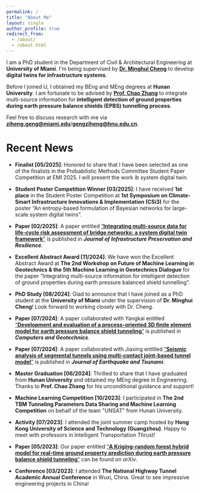 ```yaml
---
permalink: /
title: "About Me"
layout: single
author_profile: true
redirect_from: 
  - /about/
  - /about.html
---
```


I am a PhD student in the Department of Civil & Architectural Engineering at **University of Miami**. I'm being supervised by [**Dr. Minghui Cheng**](https://fsminghuic.wixsite.com/minghuicheng) to develop **digital twins for infrastructure systems**.

Before I joined U, I obtained my BEng and MEng degrees at **Hunan University**. I am fortunate to be advised by [**Prof. Chao Zhang**](https://chaozhanghnu.github.io/) to integrate multi-source information for **intelligent detection of ground properties during earth pressure balance shields (EPBS) tunnelling process**.

Feel free to discuss research with me via [**ziheng.geng@miami.edu**](mailto:ziheng.geng@miami.edu)/[**gengziheng@hnu.edu.cn**](mailto:gengziheng@hnu.edu.cn).

# Recent News

- **Finalist [05/2025]**: Honored to share that I have been selected as one of the finalists in the Probabilistic Methods Committee Student Paper Competition at EMI 2025. I will present the work ib system digital twin.

- **Student Poster Competition Winner [03/2025]**: I have received **1st place** in the Student Poster Competition at **1st Symposium on Climate-Smart Infrastructure Innovations & Implementation (CSi3)** for the poster “An entropy-based formulation of Bayesian networks for large-scale system digital twins”.

- **Paper [02/2025]**: A paper entitled [“**Integrating multi-source data for life-cycle risk assessment of bridge networks: a system digital twin framework**”](https://link.springer.com/article/10.1186/s43065-025-00121-7) is published in ***Journal of Infrastructure Preservation and Resilience***.

- **Excellent Abstract Award [11/2024]**: We have won the Excellent Abstract Award at **The 2nd Workshop on Future of Machine Learning in Geotechnics & the 5th Machine Learning in Geotechnics Dialogue** for the paper “Integrating multi-source information for intelligent detection of ground properties during earth pressure balanced shield tunnelling”.

- **PhD Study [08/2024]**: Glad to announce that I have joined as a PhD student at the **University of Miami** under the supervision of **Dr. Minghui Cheng**! Look forward to working closely with Dr. Cheng.

- **Paper [07/2024]**: A paper collaborated with Yangkai entitled [“**Development and evaluation of a process-oriented 3D finite element model for earth pressure balance shield tunneling**”](https://www.sciencedirect.com/science/article/pii/S0266352X24002830) is published in ***Computers and Geotechnics***.

- **Paper [07/2024]**: A paper collaborated with Jiaxing entitled [“**Seismic analysis of segmental tunnels using multi-contact joint-based tunnel model**”](https://www.worldscientific.com/doi/full/10.1142/S1793431124500209) is published in ***Journal of Earthquake and Tsunami***.

- **Master Graduation [06/2024]**: Thrilled to share that I have graduated from **Hunan University** and obtained my MEng degree in Engineering. Thanks to **Prof. Chao Zhang** for his unconditional guidance and support!

- **Machine Learning Competition [10/2023]**: I participated in **The 2nd TBM Tunneling Parameters Data Sharing and Machine Learning Competition** on behalf of the team "UNSAT" from Hunan University.

- **Activity [07/2023]**: I attended the joint summer camp hosted by **Hong Kong University of Science and Technology (Guangzhou)**. Happy to meet with professors in Intelligent Transportation Thrust!

- **Paper [05/2023]**: Our paper entitled [“**A Kriging-random forest hybrid model for real-time ground property prediction during earth pressure balance shield tunneling**”](https://arxiv.org/abs/2305.05128) can be found on *arXiv*.

- **Conference [03/2023]**: I attended **The National Highway Tunnel Academic Annual Conference** in Wuxi, China. Great to see impressive engineering projects in China!

